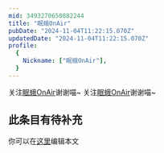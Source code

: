 ```yaml
---
mid: 3493270650882244
title: "眠蛾OnAir"
pubDate: "2024-11-04T11:22:15.070Z"
updatedDate: "2024-11-04T11:22:15.070Z"
profile:
  {
    Nickname: ["眠蛾OnAir"],
  }
---
```


关注[眠蛾OnAir](https://space.bilibili.com/3493270650882244)谢谢喵~ 关注[眠蛾OnAir](https://space.bilibili.com/3493270650882244)谢谢喵~

## 此条目有待补充
你可以在[这里](https://github.com/Yuhanawa/VTuber.ICU/edit/master/src/content/v/眠蛾OnAir/index.md)编辑本文
